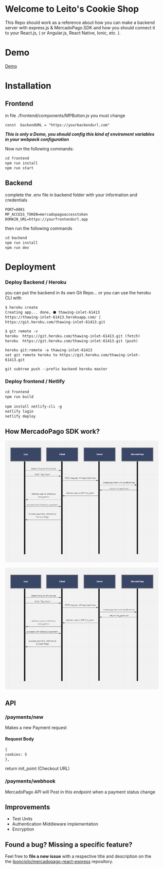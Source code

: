 # Welcome to Leito's Cookie Shop
This Repo should work as a reference about how you can make a backend server with express.js & MercadoPago.SDK and how you should connect it to your React.js, ( or Angular.js, React Native, Ionic, etc. ).

# Demo

[Demo](https://leitocookieshop.netlify.app/)

# Installation

## Frontend

in file ./frontend/components/MPButton.js you must change

    const  backendURL = "https://yourbackendurl.com"

***This is only a Demo, you should config this kind of enviroment variables in your webpack configuration***

Now run the following commands:

    cd frontend
    npm run install
    npm run start
    
## Backend

complete the .env file in backend folder with your information and credentials

    PORT=8081
    MP_ACCESS_TOKEN=mercadopagoaccesstoken
    DOMAIN_URL=https://yourfrontendurl.app

then run the following commands

    cd backend
    npm run install
    npm run dev



# Deployment

### Deploy Backend / Heroku 

you can put the backend in its own Git Repo... or you can use the heroku CLI with



    $ heroku create
    Creating app... done, ⬢ thawing-inlet-61413
    https://thawing-inlet-61413.herokuapp.com/ | https://git.heroku.com/thawing-inlet-61413.git

```
$ git remote -v
heroku  https://git.heroku.com/thawing-inlet-61413.git (fetch)
heroku  https://git.heroku.com/thawing-inlet-61413.git (push)
```

    heroku git:remote -a thawing-inlet-61413
    set git remote heroku to https://git.heroku.com/thawing-inlet-61413.git
```
git subtree push --prefix backend heroku master  
```
### Deploy frontend / Netlify 

    cd frontend
    npm run build
    
    npm install netlify-cli -g
    netlify login
    netlify deploy
    
## How MercadoPago SDK work?

![usecase1.](https://raw.githubusercontent.com/lponciolo/mercadopago-react-express/main/readmeStaticFiles/mpusecase1.jpg)

![usecase2.](https://raw.githubusercontent.com/lponciolo/mercadopago-react-express/main/readmeStaticFiles/mpusecase2.jpg)

## API

### /payments/new

Makes a new Payment request
#### Request Body
```
{
cookies: 5
},
```
return init_point (Checkout URL) 

### /payments/webhook

MercadoPago API will Post in this endpoint when a payment status change


## Improvements

- Test Units
- Authentication Middleware implementation
- Encryption

## Found a bug? Missing a specific feature?

Feel free to  **file a new issue**  with a respective title and description on the the  [lponciolo/mercadopago-react-express](https://github.com/lponciolo/mercadopago-react-express/issues)  repository.